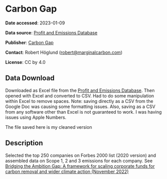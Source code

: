 # Carbon Gap 

**Date accessed**: 2023-01-09

**Data source**: [Profit and Emissions Database](https://docs.google.com/spreadsheets/d/19MQbZbrCu4HpAWe6NU92CioYQ7KE8FvD9vl-r9qSjJg/edit#gid=1542516770)

**Publisher**: [Carbon Gap](https://carbongap.org/)

**Contact**: Robert Höglund ([robert@marginalcarbon.com](robert@marginalcarbon.com))

**License**: CC by 4.0 

## Data Download
Downloaded as Excel file from the [Profit and Emissions Database](https://docs.google.com/spreadsheets/d/19MQbZbrCu4HpAWe6NU92CioYQ7KE8FvD9vl-r9qSjJg/edit#gid=1542516770). Then opened with Excel and converted to CSV. Had to do some manipulation within Excel to remove spaces. Note: saving directly as a CSV from the Google Doc was causing some formatting issues. Also, saving as a CSV from any software other than Excel is not guaranteed to work. I was having issues using Apple Numbers.

The file saved here is my cleaned version

## Description
Selected the top 250 companies on Forbes 2000 list (2020 version) and assembled data on Scope 1, 2 and 3 emissions for each company. See [Bridging the Ambition Gap: A framework for scaling corporate funds for carbon removal and wider climate action (November 2022)](https://carbongap.org/wp-content/uploads/2022/11/ambitiongap-report-nov22_final.pdf)
